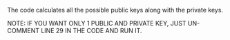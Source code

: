 The code calculates all the possible public keys along with the private keys.

NOTE: IF YOU WANT ONLY 1 PUBLIC AND PRIVATE KEY, JUST UN-COMMENT LINE 29 IN THE CODE AND RUN IT.
